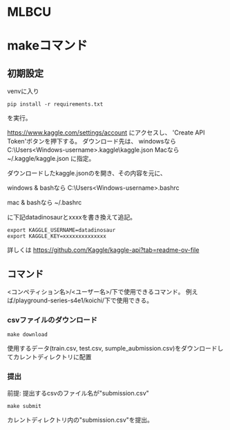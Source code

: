 # MLBCU

# makeコマンド
## 初期設定

venvに入り
```
pip install -r requirements.txt
```
を実行。


https://www.kaggle.com/settings/account にアクセスし、
'Create API Token'ボタンを押下する。
ダウンロード先は、
windowsなら
    C:\Users\<Windows-username>\.kaggle\kaggle.json
Macなら
    ~/.kaggle/kaggle.json
に指定。


ダウンロードしたkaggle.jsonのを開き、その内容を元に、

windows & bashなら
    C:\Users\<Windows-username>\.bashrc

mac & bashなら
    ~/.bashrc

に下記datadinosaurとxxxxを書き換えて追記。
```
export KAGGLE_USERNAME=datadinosaur
export KAGGLE_KEY=xxxxxxxxxxxxxx
```
詳しくは https://github.com/Kaggle/kaggle-api?tab=readme-ov-file


## コマンド

\<コンペティション名\>/\<ユーザー名\>/下で使用できるコマンド。
例えば/playground-series-s4e1/koichi/下で使用できる。

### csvファイルのダウンロード
```
make download
```
使用するデータ(train.csv, test.csv, sumple_aubmission.csv)をダウンロードしてカレントディレクトリに配置

### 提出
前提: 提出するcsvのファイル名が"submission.csv"
```
make submit
```
カレントディレクトリ内の"submission.csv"を提出。

